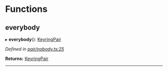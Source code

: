 

# Functions

<a id="everybody"></a>

##  everybody

▸ **everybody**(): [KeyringPair](../interfaces/_types_.keyringpair.md)

*Defined in [pair/nobody.ts:25](https://github.com/polkadot-js/common/blob/e19d377/packages/keyring/src/pair/nobody.ts#L25)*

**Returns:** [KeyringPair](../interfaces/_types_.keyringpair.md)

___

